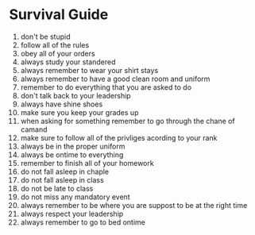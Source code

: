 # Survival Guide 
1. don't be stupid
2. follow all of the rules
3. obey all of your orders
4. always study your standered
5. always remember to wear your shirt stays
6. always remember to have a good clean room and uniform
7. remember to do everything that you are asked to do
8. don't talk back to your leadership
9. always have shine shoes
10. make sure you keep your grades up
11. when asking for something remember to go through the chane of camand 
12. make sure to follow all of the privliges acording to your rank
13. always be in the proper uniform
14. always be ontime to everything
15. remember to finish all of your homework
16. do not fall asleep in chaple
18. do not fall asleep in class
19. do not be late to class
20. do not miss any mandatory event
21. always remember to be where you are suppost to be at the right time
22. always respect your leadership
23. always remember to go to bed ontime
